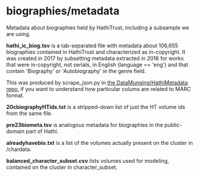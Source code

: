biographies/metadata
====================

Metadata about biographies held by HathiTrust, including a subsample we are using.

**hathi_ic_biog.tsv** is a tab-separated file with metadata about 106,655 biographies contained in HathiTrust and characterized as in-copyright. It was created in 2017 by subsetting metadata extracted in 2016 for works that were in-copyright, not serials, in English (language == 'eng') and that contain 'Biography' or 'Autobiography' in the genre field.

This was produced by scrape_json.py in [the DataMunging/HathiMetadata repo,](https://github.com/tedunderwood/DataMunging/tree/master/HathiMetadata) if you want to understand how particular colums are related to MARC format.

**20cbiographyHTids.txt** is a stripped-down list of just the HT volume ids from the same file.

**pre23biometa.tsv** is analogous metadata for biographies in the public-domain part of Hathi.

**alreadyhavebio.txt** is a list of the volumes actually present on the cluster in /chardata.

**balanced_character_subset.csv** lists volumes used for modeling, contained on the cluster in character_subset.
